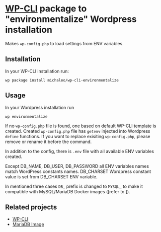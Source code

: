 # [WP-CLI](https://wp-cli.org/) package to "environmentalize" Wordpress installation

Makes `wp-config.php` to load settings from ENV variables.

## Installation

In your WP-CLI installation run:

`wp package install michaloo/wp-cli-environmentalize`

## Usage

In your Wordpress installation run

`wp environmentalize`

If no `wp-config.php` file is found, one based on default WP-CLI template is created.
Created `wp-config.php` file has `getenv` injected into Wordpress  `define` functions.
If you want to replace exisiting `wp-config.php`, please remove or rename it before
the command.

In addition to the config, there is `.env` file with all available ENV variables
created.

Except DB_NAME, DB_USER, DB_PASSWORD all ENV variables names match WordPress
constants names. DB_CHARSET Wordpress constant value is set from DB_CHARSET ENV variable.

In mentioned three cases `DB_` prefix is changed to `MYSQL_`
to make it compatible with MySQL/MariaDB Docker images ([refer to ]).

## Related projects

* [WP-CLI](https://wp-cli.org/)
* [MariaDB Image](https://hub.docker.com/_/mariadb/)
